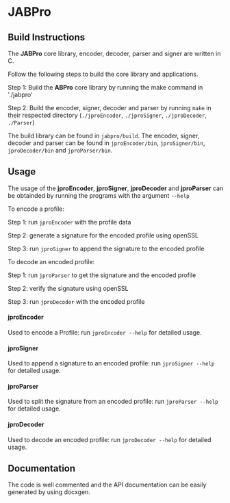 # JABPro

## Build Instructions
The **JABPro** core library, encoder, decoder, parser and signer are written in C.

Follow the following steps to build the core library and applications.

Step 1: Build the **ABPro** core library by running the make command in './jabpro'

Step 2: Build the encoder, signer, decoder and parser by running `make` in their respected directory (`./jproEncoder`, `./jproSigner`, `./jproDecoder`, `./Parser`)

The build library can be found in `jabpro/build`. The encoder, signer, decoder and parser can be found in `jproEncoder/bin`, `jproSigner/bin`, `jproDecoder/bin` and `jproParser/bin`.

## Usage
The usage of the **jproEncoder**, **jproSigner**, **jproDecoder** and **jproParser** can be obtainded by running the programs with the argument `--help`

To encode a profile:

Step 1: run `jproEncoder` with the profile data

Step 2: generate a signature for the encoded profile using openSSL

Step 3: run `jproSigner` to append the signature to the encoded profile

To decode an encoded profile:

Step 1: run `jproParser` to get the signature and the encoded profile

Step 2: verify the signature using openSSL

Step 3: run `jproDecoder` with the encoded profile

#### jproEncoder
Used to encode a Profile:
run `jproEncoder --help` for detailed usage.

#### jproSigner
Used to append a signature to an encoded profile:
run `jproSigner --help` for detailed usage.

#### jproParser
Used to split the signature from an encoded profile:
run `jproParser --help` for detailed usage.

#### jproDecoder
Used to decode an encoded profile:
run `jproDecoder --help` for detailed usage.

## Documentation
The code is well commented and the API documentation can be easily generated by using docxgen.

	
